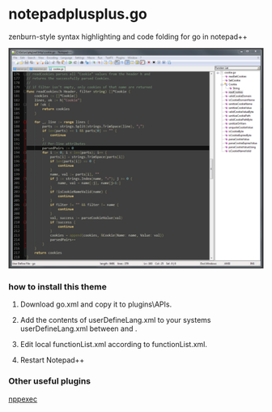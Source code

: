 notepadplusplus.go
==================

zenburn-style syntax highlighting and code folding for go in notepad++

![Screenshot!](screenshot.png)


### how to install this theme

1. Download go.xml and copy it to plugins\APIs\.

2. Add the contents of userDefineLang.xml to your systems userDefineLang.xml between <NotepadPlus> and </NotepadPlus>.

3. Edit local functionList.xml according to functionList.xml.

4. Restart Notepad++

### Other useful plugins

[nppexec](http://www.cin.ufpe.br/~aedv/Notepad++Portable/App/Notepad++_ansi/plugins/doc/NppExec_Manual.txt)
